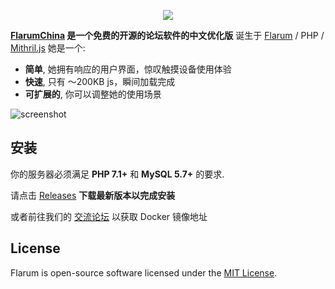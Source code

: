 <p align="center"><img src="https://flarum.org/img/logo.png"></p>

**[FlarumChina](https://www.flarumchina.org/) 是一个免费的开源的论坛软件的中文优化版** 诞生于 [Flarum](http://flarum.org/) / PHP / [Mithril.js](http://mithril.js.org/) 她是一个:

- **简单**, 她拥有响应的用户界面，惊叹触摸设备使用体验
- **快速**, 只有 ～200KB js，瞬间加载完成
- **可扩展的**, 你可以调整她的使用场景

![screenshot](https://flarum.org/img/screenshot.png)

## 安装

你的服务器必须满足 **PHP 7.1+** 和 **MySQL 5.7+** 的要求.

请点击 [Releases](https://github.com/skywalker512/FlarumChina/releases) **下载最新版本以完成安装**

或者前往我们的 [交流论坛](https://flarum.atowerlight.cn/t/flarumchina) 以获取 Docker 镜像地址

## License

Flarum is open-source software licensed under the [MIT License](https://github.com/flarum/flarum/blob/master/LICENSE).